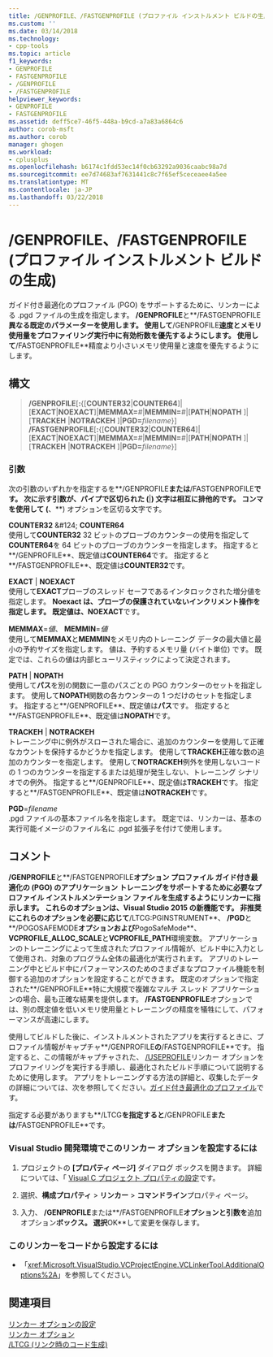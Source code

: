 ```yaml
---
title: /GENPROFILE、/FASTGENPROFILE (プロファイル インストルメント ビルドの生成) |Microsoft ドキュメント
ms.custom: ''
ms.date: 03/14/2018
ms.technology:
- cpp-tools
ms.topic: article
f1_keywords:
- GENPROFILE
- FASTGENPROFILE
- /GENPROFILE
- /FASTGENPROFILE
helpviewer_keywords:
- GENPROFILE
- FASTGENPROFILE
ms.assetid: deff5ce7-46f5-448a-b9cd-a7a83a6864c6
author: corob-msft
ms.author: corob
manager: ghogen
ms.workload:
- cplusplus
ms.openlocfilehash: b6174c1fdd53ec14f0cb63292a9036caabc98a7d
ms.sourcegitcommit: ee7d74683af7631441c8c7f65ef5ceceaee4a5ee
ms.translationtype: MT
ms.contentlocale: ja-JP
ms.lasthandoff: 03/22/2018
---
```

# <a name="genprofile-fastgenprofile-generate-profiling-instrumented-build"></a>/GENPROFILE、/FASTGENPROFILE (プロファイル インストルメント ビルドの生成)

ガイド付き最適化のプロファイル (PGO) をサポートするために、リンカーによる .pgd ファイルの生成を指定します。 **/GENPROFILE**と**/FASTGENPROFILE**異なる既定のパラメーターを使用します。 使用して**/GENPROFILE**速度とメモリ使用量をプロファイリング実行中に有効桁数を優先するようにします。 使用して**/FASTGENPROFILE**精度より小さいメモリ使用量と速度を優先するようにします。

## <a name="syntax"></a>構文

> **/GENPROFILE**[**:**{[**COUNTER32**|**COUNTER64**]|[**EXACT**|**NOEXACT**]|**MEMMAX=**_#_|**MEMMIN=**_#_|[**PATH**|**NOPATH** ]|[**TRACKEH** |**NOTRACKEH** ]|**PGD=**_filename_}]<br/>
> **/FASTGENPROFILE**[**:**{[**COUNTER32**|**COUNTER64**]|[**EXACT**|**NOEXACT**]|**MEMMAX=**_#_|**MEMMIN=**_#_|[**PATH**|**NOPATH** ]|[**TRACKEH** |**NOTRACKEH** ]|**PGD=**_filename_}]

### <a name="arguments"></a>引数

次の引数のいずれかを指定するを**/GENPROFILE**または**/FASTGENPROFILE**です。 次に示す引数が、パイプで区切られた (**|**) 文字は相互に排他的です。 コンマを使用して (**、**) オプションを区切る文字です。

**COUNTER32** &AMP;#124; **COUNTER64**<br/>
使用して**COUNTER32** 32 ビットのプローブのカウンターの使用を指定して**COUNTER64**を 64 ビットのプローブのカウンターを指定します。 指定すると**/GENPROFILE**、既定値は**COUNTER64**です。 指定すると**/FASTGENPROFILE**、既定値は**COUNTER32**です。

**EXACT** &#124; **NOEXACT**<br/>
使用して**EXACT**プローブのスレッド セーフであるインタロックされた増分値を指定します。 **Noexact は、**プローブの保護されていないインクリメント操作を指定します。 既定値は**、NOEXACT**です。

**MEMMAX**=*値*、 **MEMMIN**=*値*<br/>
使用して**MEMMAX**と**MEMMIN**をメモリ内のトレーニング データの最大値と最小の予約サイズを指定します。 値は、予約するメモリ量 (バイト単位) です。 既定では、これらの値は内部ヒューリスティックによって決定されます。

**PATH**  &#124; **NOPATH** <br/>
使用して**パス**を別の関数に一意のパスごとの PGO カウンターのセットを指定します。 使用して**NOPATH**関数の各カウンターの 1 つだけのセットを指定します。 指定すると**/GENPROFILE**、既定値は**パス**です。 指定すると**/FASTGENPROFILE**、既定値は**NOPATH**です。

**TRACKEH**  &#124; **NOTRACKEH** <br/>
トレーニング中に例外がスローされた場合に、追加のカウンターを使用して正確なカウントを保持するかどうかを指定します。 使用して**TRACKEH**正確な数の追加のカウンターを指定します。 使用して**NOTRACKEH**例外を使用しないコードの 1 つのカウンターを指定するまたは処理が発生しない、トレーニング シナリオでの例外。  指定すると**/GENPROFILE**、既定値は**TRACKEH**です。 指定すると**/FASTGENPROFILE**、既定値は**NOTRACKEH**です。

**PGD**=*filename*<br/>
.pgd ファイルの基本ファイル名を指定します。 既定では、リンカーは、基本の実行可能イメージのファイル名に .pgd 拡張子を付けて使用します。

## <a name="remarks"></a>コメント

**/GENPROFILE**と**/FASTGENPROFILE**オプション プロファイル ガイド付き最適化の (PGO) のアプリケーション トレーニングをサポートするために必要なプロファイル インストルメンテーション ファイルを生成するようにリンカーに指示します。 これらのオプションは、Visual Studio 2015 の新機能です。 非推奨にこれらのオプションを必要に応じて**/LTCG:PGINSTRUMENT**、 **/PGD**と**/POGOSAFEMODE**オプションおよび**PogoSafeMode**、 **VCPROFILE_ALLOC_SCALE**と**VCPROFILE_PATH**環境変数。 アプリケーションのトレーニングによって生成されたプロファイル情報が、ビルド中に入力として使用され、対象のプログラム全体の最適化が実行されます。 アプリのトレーニング中とビルド中にパフォーマンスのためのさまざまなプロファイル機能を制御する追加のオプションを設定することができます。 既定のオプションで指定された**/GENPROFILE**特に大規模で複雑なマルチ スレッド アプリケーションの場合、最も正確な結果を提供します。 **/FASTGENPROFILE**オプションでは、別の既定値を低いメモリ使用量とトレーニングの精度を犠牲にして、パフォーマンスが高速にします。

使用してビルドした後に、インストルメントされたアプリを実行するときに、プロファイル情報がキャプチャ**/GENPROFILE**の**/FASTGENPROFILE**です。 指定すると、この情報がキャプチャされた、 [/USEPROFILE](useprofile.md)リンカー オプションをプロファイリングを実行する手順し、最適化されたビルド手順について説明するために使用します。 アプリをトレーニングする方法の詳細と、収集したデータの詳細については、次を参照してください。[ガイド付き最適化のプロファイル](profile-guided-optimizations.md)です。

指定する必要がありますも**/LTCG**を指定すると**/GENPROFILE**または**/FASTGENPROFILE**です。

### <a name="to-set-this-linker-option-in-the-visual-studio-development-environment"></a>Visual Studio 開発環境でこのリンカー オプションを設定するには

1. プロジェクトの **[プロパティ ページ]** ダイアログ ボックスを開きます。 詳細については、「 [Visual C プロジェクト プロパティの設定](../../ide/working-with-project-properties.md)です。

1. 選択、**構成プロパティ** > **リンカー** > **コマンドライン**プロパティ ページ。

1. 入力、 **/GENPROFILE**または**/FASTGENPROFILE**オプションと引数を**追加オプション**ボックス。 選択**OK**して変更を保存します。

### <a name="to-set-this-linker-option-programmatically"></a>このリンカーをコードから設定するには

- 「<xref:Microsoft.VisualStudio.VCProjectEngine.VCLinkerTool.AdditionalOptions%2A>」を参照してください。

## <a name="see-also"></a>関連項目

[リンカー オプションの設定](../../build/reference/setting-linker-options.md)<br/>
[リンカー オプション](../../build/reference/linker-options.md)<br/>
[/LTCG (リンク時のコード生成)](../../build/reference/ltcg-link-time-code-generation.md)<br/>

